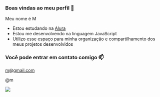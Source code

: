 ### Boas vindas ao meu perfil 💙

Meu nome é M

- Estou estudando na [Alura](https://www.alura.com.br)
- Estou me desenvolvendo na linguagem JavaScript
- Utilizo esse espaço para minha organização e compartilhamento dos meus projetos desenvolvidos

### Você pode entrar em contato comigo 📫

m@gmail.com

@m

![](https://media.tenor.com/i7llTDaTPtUAAAAC/naruto.gif)
